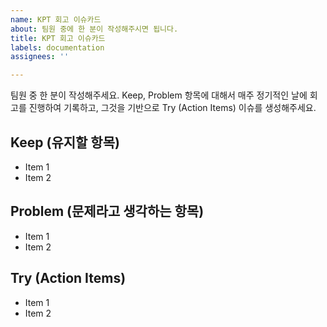 ```yaml
---
name: KPT 회고 이슈카드
about: 팀원 중에 한 분이 작성해주시면 됩니다.
title: KPT 회고 이슈카드
labels: documentation
assignees: ''

---
```


팀원 중 한 분이 작성해주세요.
Keep, Problem 항목에 대해서 매주 정기적인 날에 회고를 진행하여 기록하고, 그것을 기반으로 Try (Action Items) 이슈를 생성해주세요.

## Keep (유지할 항목)
* Item 1
* Item 2

## Problem (문제라고 생각하는 항목)
* Item 1
* Item 2

## Try (Action Items)
* Item 1
* Item 2
